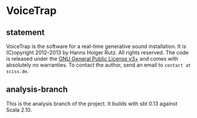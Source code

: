 # VoiceTrap

## statement

VoiceTrap is the software for a real-time generative sound installation. It is (C)opyright 2012&ndash;2013 by Hanns Holger Rutz. All rights reserved. The code is released under the [GNU General Public License v3+](http://github.com/Sciss/VoiceTrap/blob/master/licenses/VoiceTrap-License.txt) and comes with absolutely no warranties. To contact the author, send an email to `contact at sciss.de`.

## analysis-branch

This is the analysis branch of the project. It builds with sbt 0.13 against Scala 2.10.


